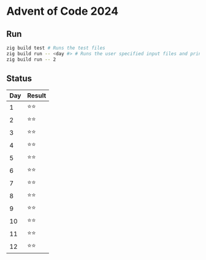 # Advent of Code 2024

## Run

```bash
zig build test # Runs the test files
zig build run -- <day #> # Runs the user specified input files and prints answers.
zig build run -- 2
```

## Status

| Day | Result |
|-----|--------|
| 1   | ⭐⭐   |
| 2   | ⭐⭐   |
| 3   | ⭐⭐   |
| 4   | ⭐⭐   |
| 5   | ⭐⭐   |
| 6   | ⭐⭐   |
| 7   | ⭐⭐   |
| 8   | ⭐⭐   |
| 9   | ⭐⭐   |
| 10  | ⭐⭐   |
| 11  | ⭐⭐   |
| 12  | ⭐⭐   |
